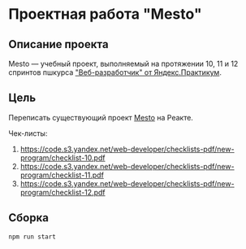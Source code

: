 # Проектная работа "Mesto"

## Описание проекта

Mesto — учебный проект, выполняемый на протяжении 10, 11 и 12 спринтов пшкурса ["Веб-разработчик" от Яндекс.Практикум](https://practicum.yandex.ru/web).

## Цель
Переписать существующий проект [Mesto](https://github.com/cosmopolityan/mesto) на Реакте.

Чек-листы: 
1. https://code.s3.yandex.net/web-developer/checklists-pdf/new-program/checklist-10.pdf
2. https://code.s3.yandex.net/web-developer/checklists-pdf/new-program/checklist-11.pdf
3. https://code.s3.yandex.net/web-developer/checklists-pdf/new-program/checklist-12.pdf

## Сборка
`npm run start`
